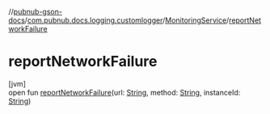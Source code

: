 //[pubnub-gson-docs](../../../index.md)/[com.pubnub.docs.logging.customlogger](../index.md)/[MonitoringService](index.md)/[reportNetworkFailure](report-network-failure.md)

# reportNetworkFailure

[jvm]\
open fun [reportNetworkFailure](report-network-failure.md)(url: [String](https://docs.oracle.com/javase/8/docs/api/java/lang/String.html), method: [String](https://docs.oracle.com/javase/8/docs/api/java/lang/String.html), instanceId: [String](https://docs.oracle.com/javase/8/docs/api/java/lang/String.html))
